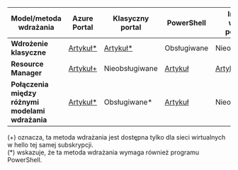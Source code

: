 | **Model/metoda wdrażania** | **Azure Portal** | **Klasyczny portal** | **PowerShell** | **Interfejs wiersza polecenia** |
| --- | --- | --- | --- | --- |
| **Wdrożenie klasyczne** |[Artykuł*](../articles/vpn-gateway/vpn-gateway-howto-vnet-vnet-portal-classic.md)|[Artykuł*](../articles/vpn-gateway/virtual-networks-configure-vnet-to-vnet-connection.md) |Obsługiwane | Nieobsługiwane|
| **Resource Manager** |[Artykuł+](../articles/vpn-gateway/vpn-gateway-howto-vnet-vnet-resource-manager-portal.md) |Nieobsługiwane |[Artykuł](../articles/vpn-gateway/vpn-gateway-vnet-vnet-rm-ps.md) |[Artykuł](../articles/vpn-gateway/vpn-gateway-howto-vnet-vnet-cli.md)
| **Połączenia między różnymi modelami wdrażania** |[Artykuł*](../articles/vpn-gateway/vpn-gateway-connect-different-deployment-models-portal.md) |Obsługiwane* |[Artykuł](../articles/vpn-gateway/vpn-gateway-connect-different-deployment-models-powershell.md) | Nieobsługiwane |

(+) oznacza, ta metoda wdrażania jest dostępna tylko dla sieci wirtualnych w hello tej samej subskrypcji.<br>
(*) wskazuje, że ta metoda wdrażania wymaga również programu PowerShell.